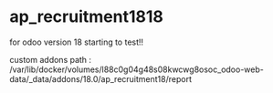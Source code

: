# ap_recruitment1818
for odoo version 18 starting to test!!

custom addons path : /var/lib/docker/volumes/l88c0g04g48s08kwcwg8osoc_odoo-web-data/_data/addons/18.0/ap_recruitment18/report


